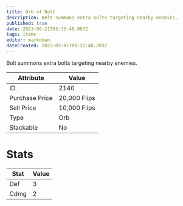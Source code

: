 ```yaml
---
title: Orb of Bolt
description: Bolt summons extra bolts targeting nearby enemies.
published: true
date: 2023-08-21T05:35:48.007Z
tags: items
editor: markdown
dateCreated: 2023-03-01T00:22:48.203Z
---
```


Bolt summons extra bolts targeting nearby enemies.

|Attribute|Value|
|-|-|
|ID|2140|
|Purchase Price|20,000 Flips|
|Sell Price|10,000 Flips|
|Type|Orb|
|Stackable|No|

# Stats
|Stat|Value|
|-|-|
|Def|3|
|Cdmg|2|
